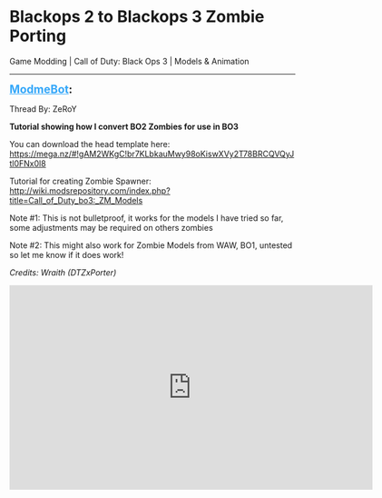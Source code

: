 # Blackops 2 to Blackops 3 Zombie Porting
Game Modding | Call of Duty: Black Ops 3 | Models & Animation

---
<strong style="font-size: 1.4em;"><span style="text-decoration: underline;text-decoration-color: #34a7f9;"><span style="color:#34a7f9;">ModmeBot</span></span>:</strong>

<p>Thread By: ZeRoY<br /><p style="text-align:left;"><strong>Tutorial showing how I convert BO2 Zombies for use in BO3</strong></p><p style="text-align:left;"></p><p style="text-align:left;">You can download the head template here: <a href="https://mega.nz/#!gAM2WKgC!br7KLbkauMwy98oKiswXVy2T78BRCQVQyJtl0FNx0l8">https://mega.nz/#!gAM2WKgC!br7KLbkauMwy98oKiswXVy2T78BRCQVQyJtl0FNx0l8</a></p><p style="text-align:left;"></p><p style="text-align:left;">Tutorial for creating Zombie Spawner: <a href="http://wiki.modsrepository.com/index.php?title=Call_of_Duty_bo3:_ZM_Models">http://wiki.modsrepository.com/index.php?title=Call_of_Duty_bo3:_ZM_Models</a></p><p style="text-align:left;"></p><p style="text-align:left;">Note #1: This is not bulletproof, it works for the models I have tried so far, some adjustments may be required on others zombies</p><p style="text-align:left;">Note #2: This might also work for Zombie Models from WAW, BO1, untested so let me know if it does work!</p><p style="text-align:left;"></p><p style="text-align:left;"><em>Credits: Wraith (DTZxPorter)</em></p><p style="text-align:left;"></p><p style="text-align:left;"><iframe type="text/html" width="640" height="360" src="https://www.youtube.com/embed/sUJyYrHIKaQ" frameborder="0"></iframe></p></p>
